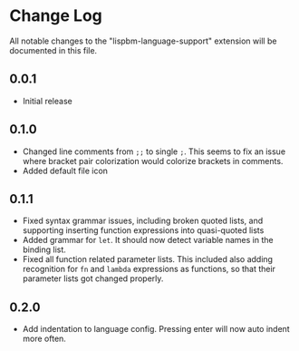 # Change Log

All notable changes to the "lispbm-language-support" extension will be documented in this file.

<!-- Check [Keep a Changelog](http://keepachangelog.com/) for recommendations on how to structure this file. -->

## 0.0.1

-   Initial release

## 0.1.0

-   Changed line comments from `;;` to single `;`. This seems to fix an issue where
    bracket pair colorization would colorize brackets in comments.
-   Added default file icon

## 0.1.1

-   Fixed syntax grammar issues, including broken quoted lists, and supporting
    inserting function expressions into quasi-quoted lists
-   Added grammar for `let`. It should now detect variable names in the binding
    list.
-   Fixed all function related parameter lists. This included also adding
    recognition for `fn` and `lambda` expressions as functions, so that their
    parameter lists got changed properly.

## 0.2.0

-   Add indentation to language config. Pressing enter will now auto indent more often.
